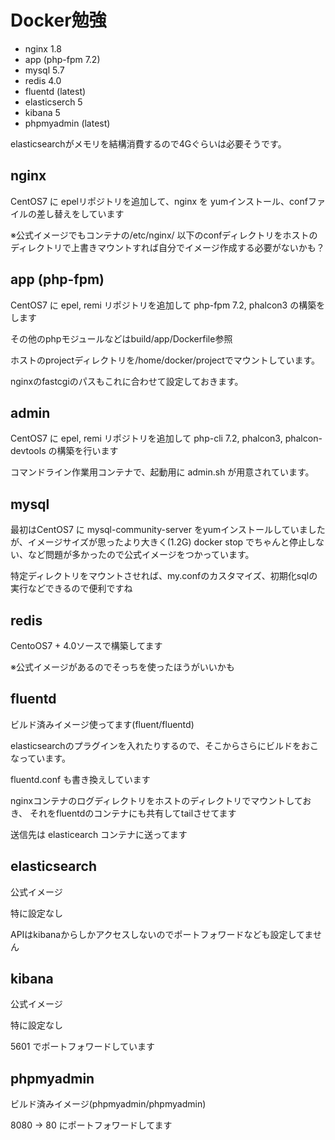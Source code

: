 # Docker勉強

- nginx 1.8
- app (php-fpm 7.2)
- mysql 5.7
- redis 4.0
- fluentd (latest)
- elasticserch 5
- kibana 5
- phpmyadmin (latest)

elasticsearchがメモリを結構消費するので4Gぐらいは必要そうです。

## nginx

CentOS7 に epelリポジトリを追加して、nginx を yumインストール、confファイルの差し替えをしています

※公式イメージでもコンテナの/etc/nginx/ 以下のconfディレクトリをホストのディレクトリで上書きマウントすれば自分でイメージ作成する必要がないかも？

## app (php-fpm)

CentOS7 に epel, remi リポジトリを追加して php-fpm 7.2, phalcon3 の構築をします

その他のphpモジュールなどはbuild/app/Dockerfile参照

ホストのprojectディレクトリを/home/docker/projectでマウントしています。

nginxのfastcgiのパスもこれに合わせて設定しておきます。

## admin

CentOS7 に epel, remi リポジトリを追加して php-cli 7.2, phalcon3, phalcon-devtools の構築を行います

コマンドライン作業用コンテナで、起動用に admin.sh が用意されています。

## mysql

最初はCentOS7 に mysql-community-server をyumインストールしていましたが、イメージサイズが思ったより大きく(1.2G)
docker stop でちゃんと停止しない、など問題が多かったので公式イメージをつかっています。

特定ディレクトリをマウントさせれば、my.confのカスタマイズ、初期化sqlの実行などできるので便利ですね

## redis

CentoOS7 + 4.0ソースで構築してます

※公式イメージがあるのでそっちを使ったほうがいいかも

## fluentd

ビルド済みイメージ使ってます(fluent/fluentd)

elasticsearchのプラグインを入れたりするので、そこからさらにビルドをおこなっています。

fluentd.conf も書き換えしています

nginxコンテナのログディレクトリをホストのディレクトリでマウントしておき、
それをfluentdのコンテナにも共有してtailさせてます

送信先は elasticearch コンテナに送ってます

## elasticsearch

公式イメージ

特に設定なし

APIはkibanaからしかアクセスしないのでポートフォワードなども設定してません

## kibana

公式イメージ

特に設定なし

5601 でポートフォワードしています

## phpmyadmin

ビルド済みイメージ(phpmyadmin/phpmyadmin)

8080 -> 80 にポートフォワードしてます
